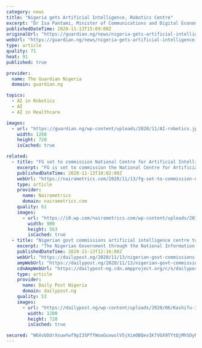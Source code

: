 ```yaml
---
category: news
title: "Nigeria gets Artificial Intelligence, Robotics Centre"
excerpt: "Dr Isa Pantami, Minister of Communications and Digital Economy, on Friday in Abuja, inaugurated the National Centre for Artificial Intelligence and Robotics."
publishedDateTime: 2020-11-13T15:09:00Z
originalUrl: "https://guardian.ng/news/nigeria-gets-artificial-intelligence-robotics-centre/"
webUrl: "https://guardian.ng/news/nigeria-gets-artificial-intelligence-robotics-centre/"
type: article
quality: 71
heat: 91
published: true

provider:
  name: The Guardian Nigeria
  domain: guardian.ng

topics:
  - AI in Robotics
  - AI
  - AI in Healthcare

images:
  - url: "https://guardian.ng/wp-content/uploads/2020/11/AI-robotics.jpg"
    width: 1280
    height: 720
    isCached: true

related:
  - title: "FG set to commission National Centre for Artificial Intelligence and Robotics in Abuja"
    excerpt: "FG is set to commission the National Centre for Artificial Intelligence and Robotics in Abuja. The Federal Government of Nigeria, represented by the honorable Minister of Communication and Digital Economy,"
    publishedDateTime: 2020-11-13T10:02:00Z
    webUrl: "https://nairametrics.com/2020/11/13/fg-set-to-commission-national-centre-for-artificial-intelligence-and-robotics-in-abuja/"
    type: article
    provider:
      name: Nairametrics
      domain: nairametrics.com
    quality: 61
    images:
      - url: "https://i0.wp.com/nairametrics.com/wp-content/uploads/2019/08/Isa-Ali-Ibrahim-Pantami.jpg?resize=900%2C563&#038;ssl=1"
        width: 900
        height: 563
        isCached: true
  - title: "Nigerian govt commissions artificial intelligence centre to create millions of jobs"
    excerpt: "The Nigerian Government through the National Information Technology Development Agency, has launched its National Centre for Artificial Intelligence and"
    publishedDateTime: 2020-11-13T12:16:00Z
    webUrl: "https://dailypost.ng/2020/11/13/nigerian-govt-commissions-artificial-intelligence-centre-to-create-millions-of-jobs/"
    ampWebUrl: "https://dailypost.ng/2020/11/13/nigerian-govt-commissions-artificial-intelligence-centre-to-create-millions-of-jobs/"
    cdnAmpWebUrl: "https://dailypost-ng.cdn.ampproject.org/c/s/dailypost.ng/2020/11/13/nigerian-govt-commissions-artificial-intelligence-centre-to-create-millions-of-jobs/"
    type: article
    provider:
      name: Daily Post Nigeria
      domain: dailypost.ng
    quality: 53
    images:
      - url: "https://dailypost.ng/wp-content/uploads/2020/06/Kashifu-Inuwa-Abdullahi.jpg"
        width: 1280
        height: 720
        isCached: true

secured: "W6XvbDdrXsuwYwf9pI35PffWoaGuxwslV5jXimOBQevIK7VGX9TYtQjMhSOyNAGn/UcyxHt4LbpxD2sXr0iYl6jcY2JWDNFaTeYDY9jmhqELk6bdZ2D9gsz3nOOccyMlfmSY9QXSPT6iDYLdCAza2+oTmzoMD9StYt0kVDODqa0D1r+HS1NXSk3JOz8WlHrZk8SCjXNTth2fND/8bfGOvYs84tQ0/O9dHLtFXuKuG4ty8iTdTgknegLLq8LNgD/vVtdGSNEFST06uP4nrtFu1QdGT01IPxZ85Wni16NNgF2IBCeXhCgsbLikmCZNACMEPLLB5QgQMjBVa8HK0S/9zxBhPKoUX4D4juvPWvtM1EE=;NkuQt37t8gU+juLLR9JT8w=="
---
```


